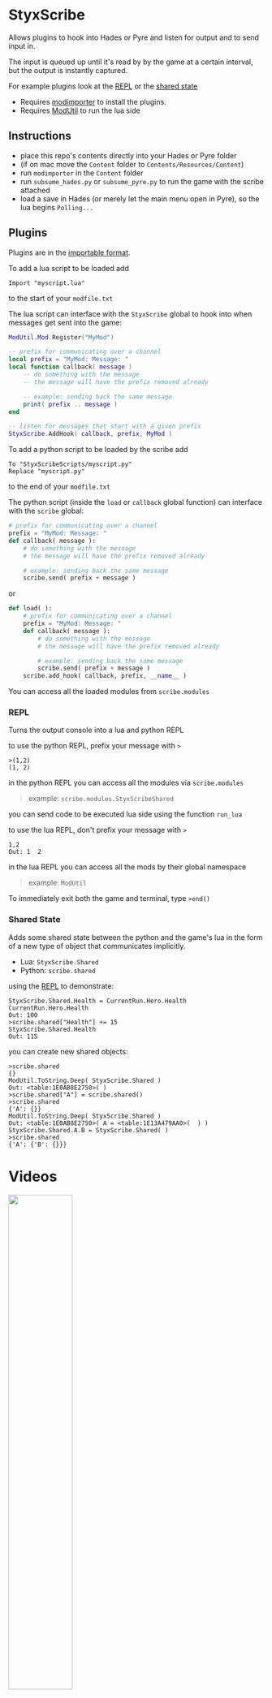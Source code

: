 # StyxScribe
Allows plugins to hook into Hades or Pyre and listen for output and to send input in.

The input is queued up until it's read by by the game at a certain interval, but the output is instantly captured.

For example plugins look at the [REPL](Content/Mods/StyxScribeREPL) or the [shared state](Content/Mods/StyxScribeShared)

* Requires [modimporter](https://github.com/SGG-Modding/sgg-mod-modimporter) to install the plugins.
* Requires [ModUtil](https://github.com/SGG-Modding/sgg-mod-modutil) to run the lua side

## Instructions

* place this repo's contents directly into your Hades or Pyre folder    
* (if on mac move the `Content` folder to `Contents/Resources/Content`)  
* run `modimporter` in the `Content` folder 
* run `subsume_hades.py` or `subsume_pyre.py` to run the game with the scribe attached
* load a save in Hades (or merely let the main menu open in Pyre), so the lua begins `Polling...`

## Plugins

Plugins are in the [importable format](https://github.com/SGG-Modding/sgg-mod-format).  

To add a lua script to be loaded add
```
Import "myscript.lua"
```
to the start of your `modfile.txt`

The lua script can interface with the `StyxScribe` global to hook into when messages get sent into the game:
```lua
ModUtil.Mod.Register("MyMod")

-- prefix for communicating over a channel
local prefix = "MyMod: Message: "
local function callback( message )
    -- do something with the message
    -- the message will have the prefix removed already

    -- example: sending back the same message
    print( prefix .. message )
end

-- listen for messages that start with a given prefix
StyxScribe.AddHook( callback, prefix, MyMod )
```

To add a python script to be loaded by the scribe add
```
To "StyxScribeScripts/myscript.py"
Replace "myscript.py"
```
to the end of your `modfile.txt`

The python script (inside the `load` or `callback` global function) can interface with the `scribe` global:
```py
# prefix for communicating over a channel
prefix = "MyMod: Message: "
def callback( message ):
    # do something with the message
    # the message will have the prefix removed already

    # example: sending back the same message
    scribe.send( prefix + message )
```
or
```py
def load( ):
    # prefix for communicating over a channel
    prefix = "MyMod: Message: "
    def callback( message ):
        # do something with the message
        # the message will have the prefix removed already

        # example: sending back the same message
        scribe.send( prefix + message )
    scribe.add_hook( callback, prefix, __name__ )
```

You can access all the loaded modules from `scribe.modules`

### REPL

Turns the output console into a lua and python REPL

to use the python REPL, prefix your message with `>`
```
>(1,2)
(1, 2)
```
in the python REPL you can access all the modules via `scribe.modules`    
>   example:    `scribe.modules.StyxScribeShared`     

you can send code to be executed lua side using the function `run_lua`

to use the lua REPL, don't prefix your message with `>`
```
1,2
Out: 1  2
```
in the lua REPL you can access all the mods by their global namespace
>   example:    `ModUtil`     

To immediately exit both the game and terminal, type `>end()`

### Shared State

Adds some shared state between the python and the game's lua in the form of a new type of object that communicates implicitly.

* Lua: `StyxScribe.Shared`
* Python: `scribe.shared`

using the [REPL](#REPL) to demonstrate:
```
StyxScribe.Shared.Health = CurrentRun.Hero.Health
CurrentRun.Hero.Health
Out: 100
>scribe.shared["Health"] += 15
StyxScribe.Shared.Health
Out: 115
```

you can create new shared objects:

```
>scribe.shared
{}
ModUtil.ToString.Deep( StyxScribe.Shared )
Out: <table:1E0AB8E2750>( )
>scribe.shared["A"] = scribe.shared()
>scribe.shared
{'A': {}}
ModUtil.ToString.Deep( StyxScribe.Shared )
Out: <table:1E0AB8E2750>( A = <table:1E13A479AA0>(  ) )
StyxScribe.Shared.A.B = StyxScribe.Shared( )
>scribe.shared
{'A': {'B': {}}}
```

# Videos

[<img src="https://cdn.cloudflare.steamstatic.com/steam/apps/1145360/header.jpg?t=1624463563" width="50%">](https://cdn.discordapp.com/attachments/770267934231625728/929358733514006548/2022-01-08_23-55-58.mp4)

[<img src="https://cdn.cloudflare.steamstatic.com/steam/apps/462770/header.jpg?t=1601500944" width="50%">](https://discord.com/channels/450560886445178895/770267934231625728/929358734860353567)
